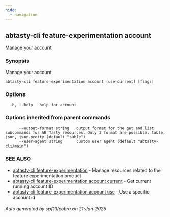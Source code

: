 ```yaml
---
hide:
  - navigation
---
```

## abtasty-cli feature-experimentation account

Manage your account

### Synopsis

Manage your account

```
abtasty-cli feature-experimentation account [use|current] [flags]
```

### Options

```
  -h, --help   help for account
```

### Options inherited from parent commands

```
      --output-format string   output format for the get and list subcommands for AB Tasty resources. Only 3 format are possible: table, json, json-pretty (default "table")
      --user-agent string      custom user agent (default "abtasty-cli/main")
```

### SEE ALSO

* [abtasty-cli feature-experimentation](abtasty-cli_feature-experimentation.md)	 - Manage resources related to the feature experimentation product
* [abtasty-cli feature-experimentation account current](abtasty-cli_feature-experimentation_account_current.md)	 - Get current running account ID
* [abtasty-cli feature-experimentation account use](abtasty-cli_feature-experimentation_account_use.md)	 - Use a specific account id

###### Auto generated by spf13/cobra on 21-Jan-2025
